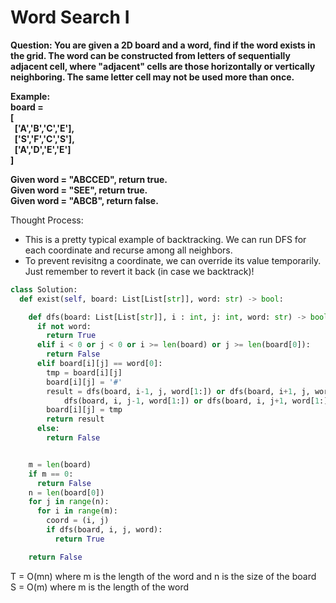 # Word Search I
<b>Question: You are given a 2D board and a word, find if the word exists in the grid. The word can be constructed from letters of sequentially adjacent cell, where "adjacent" cells are those horizontally or vertically neighboring. The same letter cell may not be used more than once.

Example:    
board =  
[  
&nbsp;&nbsp;['A','B','C','E'],  
&nbsp;&nbsp;['S','F','C','S'],  
&nbsp;&nbsp;['A','D','E','E']  
]  
  
Given word = "ABCCED", return true.  
Given word = "SEE", return true.  
Given word = "ABCB", return false.  

</b>


Thought Process:
* This is a pretty typical example of backtracking. We can run DFS for each coordinate and recurse among all neighbors.
* To prevent revisitng a coordinate, we can override its value temporarily. Just remember to revert it back (in case we backtrack)!

```python
class Solution:
  def exist(self, board: List[List[str]], word: str) -> bool:

    def dfs(board: List[List[str]], i : int, j: int, word: str) -> bool:
      if not word:
        return True
      elif i < 0 or j < 0 or i >= len(board) or j >= len(board[0]): 
        return False
      elif board[i][j] == word[0]:
        tmp = board[i][j]
        board[i][j] = '#'
        result = dfs(board, i-1, j, word[1:]) or dfs(board, i+1, j, word[1:]) or \
            dfs(board, i, j-1, word[1:]) or dfs(board, i, j+1, word[1:])
        board[i][j] = tmp 
        return result 
      else:
        return False


    m = len(board)
    if m == 0:
      return False
    n = len(board[0])
    for j in range(n):
      for i in range(m):
        coord = (i, j)
        if dfs(board, i, j, word):
          return True

    return False        
```

T = O(mn) where m is the length of the word and n is the size of the board  
S = O(m) where m is the length of the word
